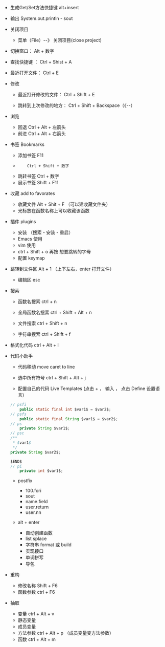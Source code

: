 - 生成Get/Set方法快捷键 alt+insert

- 输出 System.out.println  - sout

- 关闭项目 
    - 菜单（File）--》 关闭项目(close project)

-  切换窗口： Alt + 数字     

- 查找快捷键 ： Ctrl + Shist + A

- 最近打开文件： Ctrl + E

- 修改
    - 最近打开修改的文件： Ctrl + Shift + E

    - 跳转到上次修改的地方： Ctrl + Shift + Backspace（《--）

- 浏览
    - 回退 Ctrl + Alt + 左箭头
    - 前进 Ctrl + Alt + 右箭头    

- 书签 Bookmarks
    - 添加书签 F11
    -         Ctrl + Shift + 数字
    - 跳转书签 Ctrl + 数字
    - 展示书签 Shift + F11


- 收藏  add to favorates
    - 收藏文件 Alt + Shit + F （可以建收藏文件夹） 
    - 光标放在函数名称上可以收藏该函数

- 插件 plugins
    - 安装  （搜索 - 安装 - 重启）
    - Emacs 使用
    - vim 使用
    - ctrl + Shift + o 再按 想要跳转的字母
    - 配置 keymap

- 跳转到文件区 Alt + 1 （上下左右，enter 打开文件）
    - 编辑区 esc

- 搜索

    - 函数名搜索 ctrl + n

    - 全局函数名搜索 ctrl + Shift + Alt + n

    - 文件搜索 ctrl + Shift + n

    - 字符串搜索 ctrl + Shift + f

- 格式化代码  ctrl + Alt + l

- 代码小助手
    - 代码移动 move caret to line 
    - 选中所有符号 ctrl + Shift + Alt + j
    
    - 配置自己的代码 Live Templates (点击 + ， 输入 ， 点击 Define 设置语言)
    ```java
    // psfi
        public static final int $var1$ = $var2$;
    // psfs
        public static final String $var1$ = $var2$;
    // ps
        private String $var1$;
    // psc 
    /**
     * $var1$
     */
    private String $var2$;

    $END$
    // pi    
        private int $var1$;

    ```

    - postfix
        - 100.fori
        - sout
        - name.field
        - user.return
        - user.nn

    - alt + enter
        - 自动创建函数
        - list splace
        - 字符串 format 或 build
        - 实现接口
        - 单词拼写
        - 导包

- 重构
    - 修改名称 Shift + F6
    - 函数参数 ctrl + F6

- 抽取
    - 变量 ctrl + Alt + v
    - 静态变量             
    - 成员变量
    - 方法参数 ctrl + Alt + p （成员变量变方法参数）
    - 函数 ctrl + Alt + m